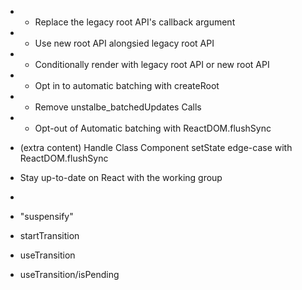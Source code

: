 - + Replace the legacy root API's callback argument
- + Use new root API alongsied legacy root API
- + Conditionally render with legacy root API or new root API
- + Opt in to automatic batching with createRoot
-   - Remove unstalbe_batchedUpdates Calls
- + Opt-out of Automatic batching with ReactDOM.flushSync
- (extra content) Handle Class Component setState edge-case with ReactDOM.flushSync
- Stay up-to-date on React with the working group

-
- "suspensify"
- startTransition
- useTransition
- useTransition/isPending
